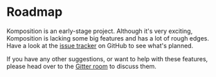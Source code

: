 # Roadmap

Komposition is an early-stage project. Although it's very exciting,
Komposition is lacking some big features and has a lot of rough edges.
Have a look at the [issue
tracker](https://github.com/owickstrom/komposition/issues) on GitHub
to see what's planned.

If you have any other suggestions, or want to help with these features,
please head over to the [Gitter
room](https://gitter.im/owickstrom/komposition) to discuss them.
